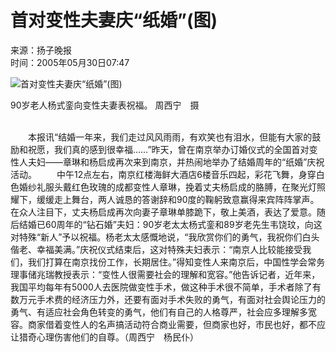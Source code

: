 # 首对变性夫妻庆“纸婚”(图)

来源：扬子晚报  
时间：2005年05月30日07:47  

![首对变性夫妻庆“纸婚”(图)](http://image2.sina.com.cn/dy/s/2005-05-30/1117410386_Wlay74.jpg)

90岁老人杨式銮向变性夫妻表祝福。 周西宁　摄

&nbsp;  
　　本报讯“结婚一年来，我们走过风风雨雨，有欢笑也有泪水，但能有大家的鼓励和祝愿，我们真的感到很幸福……”昨天，曾在南京举办订婚仪式的全国首对变性人夫妇——章琳和杨启成再次来到南京，并热闹地举办了结婚周年的“纸婚”庆祝活动。 　　中午12点左右，南京红楼海鲜大酒店6楼音乐四起，彩花飞舞，身穿白色婚纱礼服头戴红色玫瑰的成都变性人章琳，挽着丈夫杨启成的胳膊，在聚光灯照耀下，缓缓走上舞台，两人诚恳的答谢辞和90度的鞠躬致意赢得来宾阵阵掌声。在众人注目下，丈夫杨启成再次向妻子章琳单膝跪下，敬上美酒，表达了爱意。随后结婚已60周年的“钻石婚”夫妇：90岁老太太杨式銮和89岁老先生韦饶玟，向这对特殊“新人”予以祝福。杨老太太感慨地说，“我欣赏你们的勇气，我祝你们白头偕老、幸福美满。”庆祝仪式结束后，这对特殊夫妇表示：“南京人比较能接受我们，我们打算在南京找份工作，长期居住。”得知变性人来南京后，中国性学会常务理事储兆瑞教授表示：“变性人很需要社会的理解和宽容。”他告诉记者，近年来，我国平均每年有5000人去医院做变性手术，做这种手术很不简单，手术者除了有数万元手术费的经济压力外，还要有面对手术失败的勇气，有面对社会舆论压力的勇气、有适应社会角色转变的勇气，他们有自己的人格尊严，社会应多理解多宽容。商家借着变性人的名声搞活动符合商业需要，但商家也好，市民也好，都不应让猎奇心理伤害他们的自尊。（周西宁　杨民仆）
<!-- tcd_original_link http://news.sina.com.cn/s/2005-05-30/07476024031s.shtml -->
